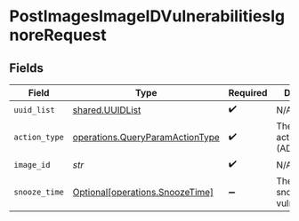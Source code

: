# PostImagesImageIDVulnerabilitiesIgnoreRequest


## Fields

| Field                                                                              | Type                                                                               | Required                                                                           | Description                                                                        |
| ---------------------------------------------------------------------------------- | ---------------------------------------------------------------------------------- | ---------------------------------------------------------------------------------- | ---------------------------------------------------------------------------------- |
| `uuid_list`                                                                        | [shared.UUIDList](../../models/shared/uuidlist.md)                                 | :heavy_check_mark:                                                                 | N/A                                                                                |
| `action_type`                                                                      | [operations.QueryParamActionType](../../models/operations/queryparamactiontype.md) | :heavy_check_mark:                                                                 | The ignore action type (ADD/REMOVE)                                                |
| `image_id`                                                                         | *str*                                                                              | :heavy_check_mark:                                                                 | N/A                                                                                |
| `snooze_time`                                                                      | [Optional[operations.SnoozeTime]](../../models/operations/snoozetime.md)           | :heavy_minus_sign:                                                                 | The time to snooze the vulnerability                                               |